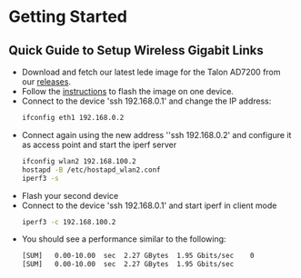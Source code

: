 # Getting Started

## Quick Guide to Setup Wireless Gigabit Links

* Download and fetch our latest lede image for the Talon AD7200 from our [releases](https://github.com/seemoo-lab/lede-ad7200/releases).
* Follow the [instructions](https://github.com/seemoo-lab/lede-ad7200#device-flashing) to flash the image on one device.
* Connect to the device 'ssh 192.168.0.1' and change the IP address:
  ```bash
  ifconfig eth1 192.168.0.2
  ```
* Connect again using the new address ''ssh 192.168.0.2' and configure it as access point and start the iperf server
  ```bash
  ifconfig wlan2 192.168.100.2
  hostapd -B /etc/hostapd_wlan2.conf
  iperf3 -s
  ```
* Flash your second device
* Connect to the device 'ssh 192.168.0.1' and start iperf in client mode
  ```bash
  iperf3 -c 192.168.100.2
  ```
* You should see a performance similar to the following:
  ```bash
  [SUM]   0.00-10.00  sec  2.27 GBytes  1.95 Gbits/sec    0             sender
  [SUM]   0.00-10.00  sec  2.27 GBytes  1.95 Gbits/sec                  receiver
  ```